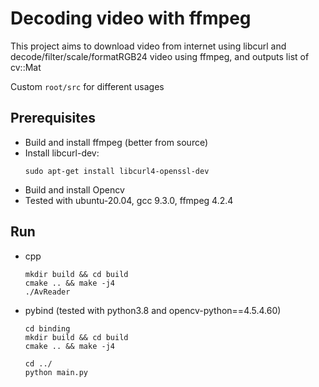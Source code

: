 # Decoding video with ffmpeg
  This project aims to download video from internet using libcurl and decode/filter/scale/formatRGB24 
  video using ffmpeg, and outputs list of cv::Mat

  Custom `root/src` for different usages

## Prerequisites

- Build and install ffmpeg (better from source)
- Install libcurl-dev:
  ```
  sudo apt-get install libcurl4-openssl-dev
  ```
- Build and install Opencv
- Tested with ubuntu-20.04, gcc 9.3.0, ffmpeg 4.2.4


## Run 

- cpp
  ```
  mkdir build && cd build
  cmake .. && make -j4
  ./AvReader
  ```

- pybind (tested with python3.8 and opencv-python==4.5.4.60)
  ```
  cd binding
  mkdir build && cd build
  cmake .. && make -j4
  
  cd ../
  python main.py
  ```
